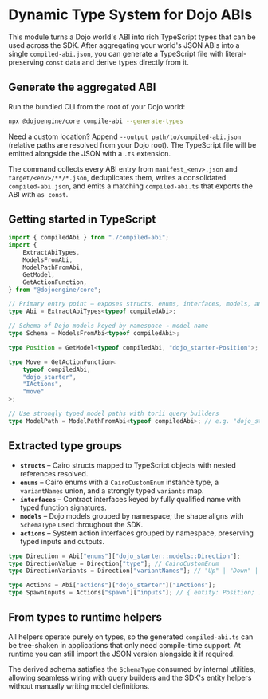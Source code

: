 # Dynamic Type System for Dojo ABIs

This module turns a Dojo world's ABI into rich TypeScript types that can be used across the SDK. After aggregating your world's JSON ABIs into a single `compiled-abi.json`, you can generate a TypeScript file with literal-preserving `const` data and derive types directly from it.

## Generate the aggregated ABI

Run the bundled CLI from the root of your Dojo world:

```bash
npx @dojoengine/core compile-abi --generate-types
```

Need a custom location? Append `--output path/to/compiled-abi.json` (relative paths are resolved from your Dojo root). The TypeScript file will be emitted alongside the JSON with a `.ts` extension.

The command collects every ABI entry from `manifest_<env>.json` and `target/<env>/**/*.json`, deduplicates them, writes a consolidated `compiled-abi.json`, and emits a matching `compiled-abi.ts` that exports the ABI with `as const`.

## Getting started in TypeScript

```ts
import { compiledAbi } from "./compiled-abi";
import {
    ExtractAbiTypes,
    ModelsFromAbi,
    ModelPathFromAbi,
    GetModel,
    GetActionFunction,
} from "@dojoengine/core";

// Primary entry point – exposes structs, enums, interfaces, models, and actions
type Abi = ExtractAbiTypes<typeof compiledAbi>;

// Schema of Dojo models keyed by namespace → model name
type Schema = ModelsFromAbi<typeof compiledAbi>;

type Position = GetModel<typeof compiledAbi, "dojo_starter-Position">;

type Move = GetActionFunction<
    typeof compiledAbi,
    "dojo_starter",
    "IActions",
    "move"
>;

// Use strongly typed model paths with torii query builders
type ModelPath = ModelPathFromAbi<typeof compiledAbi>; // e.g. "dojo_starter-Position"
```

## Extracted type groups

- **`structs`** – Cairo structs mapped to TypeScript objects with nested references resolved.
- **`enums`** – Cairo enums with a `CairoCustomEnum` instance type, a `variantNames` union, and a strongly typed `variants` map.
- **`interfaces`** – Contract interfaces keyed by fully qualified name with typed function signatures.
- **`models`** – Dojo models grouped by namespace; the shape aligns with `SchemaType` used throughout the SDK.
- **`actions`** – System action interfaces grouped by namespace, preserving typed inputs and outputs.

```ts
type Direction = Abi["enums"]["dojo_starter::models::Direction"];
type DirectionValue = Direction["type"]; // CairoCustomEnum
type DirectionVariants = Direction["variantNames"]; // "Up" | "Down" | ...

type Actions = Abi["actions"]["dojo_starter"]["IActions"];
type SpawnInputs = Actions["spawn"]["inputs"]; // { entity: Position; ... }
```

## From types to runtime helpers

All helpers operate purely on types, so the generated `compiled-abi.ts` can be tree-shaken in applications that only need compile-time support. At runtime you can still import the JSON version alongside it if required.

The derived schema satisfies the `SchemaType` consumed by internal utilities, allowing seamless wiring with query builders and the SDK's entity helpers without manually writing model definitions.
